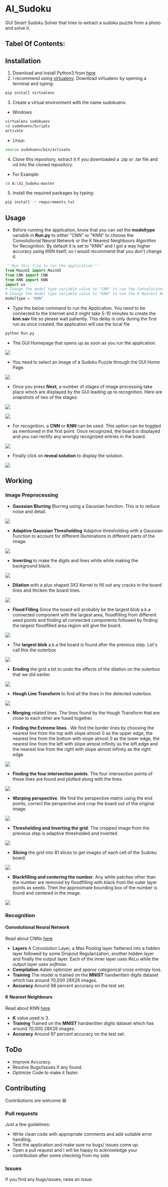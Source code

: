 # AI_Sudoku
GUI Smart Sudoku Solver that tries to extract a sudoku puzzle from a photo and solve it.
## Tabel Of Contents:

## Installation
1. Download and install Python3 from [here](https://www.python.org/downloads/)
2. I recommend using [virtualenv](https://virtualenv.pypa.io/en/latest/). Download virtualenv by opening a terminal and typing:
```bash
pip install virtualenv
```
3. Create a virtual environment with the name sudokuenv.
* Windows
```bash
virtualenv sudokuenv
cd sudokuenv/Scripts
activate
```
* Linux:
```bash
source sudokuenv/bin/activate
```
4. Clone this repository, extract it if you downloaded a .zip or .tar file and cd into the cloned repository.
* For Example:
```bash
cd A:\AI_Sudoku-master
```
5. Install the required packages by typing:
```bash
pip install -r requirements.txt
```
## Usage
* Before running the application, know that you can set the **modeltype** variable in **Run.py** to either "CNN" or "KNN" to choose the Convolutional Neural Network or the K Nearest Neighbours Algorithm for Recognition. By default it is set to "KNN" and I got a way higher accuracy using KNN itself, so I would recommend that you don't change it.
```Python
'''Run this file to run the application'''
from MainUI import MainUI
from CNN import CNN
from KNN import KNN
import os
# Change the model type variable value to "CNN" to use the Convolutional Neural Network
# Change the model type variable value to "KNN" to use the K Nearest Neighbours Classifier
modeltype = "KNN"
```
* Type the below command to run the Application. You *need* to be connected to the Internet and it might take 5-10 minutes to create the **knn.sav** file so please wait patiently. This delay is only during the first run as once created, the application will use the local file
```bash
python Run.py
```
* The GUI Homepage that opens up as soon as you run the application.

![](https://github.com/neeru1207/AI_Sudoku/blob/master/Screenshots/1.png)

* You need to select an image of a Sudoku Puzzle through the GUI Home Page.

![](https://github.com/neeru1207/AI_Sudoku/blob/master/Screenshots/2.png)

* Once you press **Next**, a number of stages of image processing take place which are displayed by the GUI leading up to recognition. Here are snapshots of two of the stages:

![](https://github.com/neeru1207/AI_Sudoku/blob/master/Screenshots/4.png)

![](https://github.com/neeru1207/AI_Sudoku/blob/master/Screenshots/7.png)

* For recognition, a **CNN** or **KNN** can be used. This option can be toggled as mentioned in the first point. Once recognized, the board is displayed and you can rectify any wrongly recognized entries in the board.

![](https://github.com/neeru1207/AI_Sudoku/blob/master/Screenshots/18.png)

* Finally click on **reveal solution** to display the solution.

![](https://github.com/neeru1207/AI_Sudoku/blob/master/Screenshots/19.png)

## Working
### Image Preprocessing
* **Gaussian Blurring** Blurring using a Gaussian function. This is to reduce noise and detail.

![](https://github.com/neeru1207/AI_Sudoku/blob/master/Screenshots/4.png)

* **Adaptive Gaussian Thresholding** Adaptive thresholding with a Gaussian Function to account for different illuminations in different parts of the image.

![](https://github.com/neeru1207/AI_Sudoku/blob/master/Screenshots/5.png)

* **Inverting** to make the digits and lines white while making the background black.

![](https://github.com/neeru1207/AI_Sudoku/blob/master/Screenshots/6.png)

* **Dilation** with a plus shaped 3X3 Kernel to fill out any cracks in the board lines and thicken the board lines.

![](https://github.com/neeru1207/AI_Sudoku/blob/master/Screenshots/7.png)

* **Flood Filling** Since the board will probably be the largest blob a.k.a connected component with the largest area, floodfilling from different seed points and finding all connected components followed by finding the largest floodfilled area region will give the board. 

![](https://github.com/neeru1207/AI_Sudoku/blob/master/Screenshots/8.png)

* The **largest blob** a.k.a the board is found after the previous step. Let's call this the outerbox

![](https://github.com/neeru1207/AI_Sudoku/blob/master/Screenshots/9.png)

* **Eroding** the grid a bit to undo the effects of the dilation on the outerbox that we did earlier.

![](https://github.com/neeru1207/AI_Sudoku/blob/master/Screenshots/10.png)

* **Hough Line Transform** to find all the lines in the detected outerbox.

![](https://github.com/neeru1207/AI_Sudoku/blob/master/Screenshots/11.png)

* **Merging** related lines. The lines found by the Hough Transform that are close to each other are fused together.

* **Finding the Extreme lines** . We find the border lines by choosing the nearest line from the top with slope almost 0 as the upper edge, the nearest line from the bottom with slope almost 0 as the lower edge, the nearest line from the left with slope almost infinity as the left edge and the nearest line from the right with slope almost infinity as the right edge.

![](https://github.com/neeru1207/AI_Sudoku/blob/master/Screenshots/12.png)

* **Finding the four intersection points**. The four intersection points of these lines are found and plotted along with the lines.

![](https://github.com/neeru1207/AI_Sudoku/blob/master/Screenshots/13.png)

* **Warping perspective**. We find the perspective matrix using the end points, correct the perspective and crop the board out of the original image.

![](https://github.com/neeru1207/AI_Sudoku/blob/master/Screenshots/14.png)

* **Thresholding and Inverting the grid**. The cropped image from the previous step is adaptive thresholded and inverted.

![](https://github.com/neeru1207/AI_Sudoku/blob/master/Screenshots/15.png)

* **Slicing** the grid into 81 slices to get images of each cell of the Sudoku board.

![](https://github.com/neeru1207/AI_Sudoku/blob/master/Screenshots/16.png)

* **Blackfilling and centering the number**. Any white patches other than the number are removed by floodfilling with black from the outer layer points as seeds. Then the approximate bounding box of the number is found and centered in the image.

![](https://github.com/neeru1207/AI_Sudoku/blob/master/Screenshots/17.png)

### Recognition
#### Convolutional Neural Network
Read about CNNs [here](https://towardsdatascience.com/a-comprehensive-guide-to-convolutional-neural-networks-the-eli5-way-3bd2b1164a53)
* **Layers** A Convolution Layer, a Max Pooling layer flattened into a hidden layer followed by some Dropout Regularization, another hidden layer and finally the output layer. Each of the inner layer uses *ReLu* while the output layer uses *softmax*.
* **Compilation** *Adam* optimizer and *sparse categorical cross entropy* loss.
* **Training** The model is trained on the **MNIST** handwritten digits dataset which has around 70,000 28X28 images.
* **Accuracy** Around 98 percent accuracy on the test set.
#### K Nearest Neighbours
Read about KNN [here](https://towardsdatascience.com/machine-learning-basics-with-the-k-nearest-neighbors-algorithm-6a6e71d01761)
* **K** value used is 3.
* **Training** Trained on the **MNIST** handwritten digits dataset which has around 70,000 28X28 images.
* **Accuracy** Around 97 percent accuracy on the test set.
## ToDo
* Improve Accuracy.
* Resolve Bugs/Issues if any found.
* Optimize Code to make it faster.
## Contributing
Contributions are welcome :smile:
### Pull requests
Just a few guidelines:
* Write clean code with appropriate comments and add suitable error handling.
* Test the application and make sure no bugs/ issues come up.
* Open a pull request and I will be happy to acknowledge your contribution after some checking from my side.
### Issues
If you find any bugs/issues, raise an issue.








